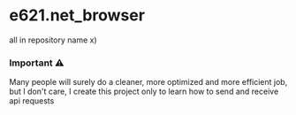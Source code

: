 # e621.net_browser
all in repository name x)

### Important ⚠
Many people will surely do a cleaner, more optimized and more efficient job, but I don't care, I create this project only to learn how to send and receive api requests
